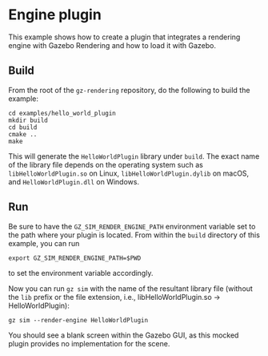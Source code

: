 # Engine plugin

This example shows how to create a plugin that integrates a rendering engine with
Gazebo Rendering and how to load it with Gazebo.

## Build

From the root of the `gz-rendering` repository, do the following to build the example:

~~~
cd examples/hello_world_plugin
mkdir build
cd build
cmake ..
make
~~~

This will generate the `HelloWorldPlugin` library under `build`.
The exact name of the library file depends on the operating system
such as `libHelloWorldPlugin.so` on Linux, `libHelloWorldPlugin.dylib` on macOS,
and `HelloWorldPlugin.dll` on Windows.

## Run

Be sure to have the `GZ_SIM_RENDER_ENGINE_PATH` environment variable set to the path
where your plugin is located.  From within the `build` directory of this example, you can run

~~~
export GZ_SIM_RENDER_ENGINE_PATH=$PWD
~~~

to set the environment variable accordingly.


Now you can run `gz sim` with the name of the resultant library file (without the `lib` prefix
or the file extension, i.e., libHelloWorldPlugin.so -> HelloWorldPlugin):

~~~
gz sim --render-engine HelloWorldPlugin
~~~

You should see a blank screen within the Gazebo GUI, as this mocked plugin provides no implementation
for the scene.
